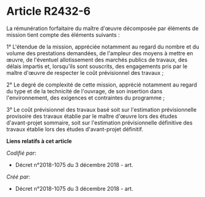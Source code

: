 # Article R2432-6

La rémunération forfaitaire du maître d'œuvre décomposée par éléments de mission tient compte des éléments suivants :

1° L'étendue de la mission, appréciée notamment au regard du nombre et du volume des prestations demandées, de l'ampleur des
moyens à mettre en œuvre, de l'éventuel allotissement des marchés publics de travaux, des délais impartis et, lorsqu'ils sont
souscrits, des engagements pris par le maître d'œuvre de respecter le coût prévisionnel des travaux ;

2° Le degré de complexité de cette mission, apprécié notamment au regard du type et de la technicité de l'ouvrage, de son
insertion dans l'environnement, des exigences et contraintes du programme ;

3° Le coût prévisionnel des travaux basé soit sur l'estimation prévisionnelle provisoire des travaux établie par le maître
d'œuvre lors des études d'avant-projet sommaire, soit sur l'estimation prévisionnelle définitive des travaux établie lors des
études d'avant-projet définitif.

**Liens relatifs à cet article**

_Codifié par_:

  - Décret n°2018-1075 du 3 décembre 2018 - art.

_Créé par_:

  - Décret n°2018-1075 du 3 décembre 2018 - art.
